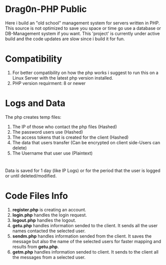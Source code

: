 # Drag0n-PHP Public
Here i build an "old school" management system for servers written in PHP. This source is not optimized to save you space or time go use a database or DB-Management system if you want.
This 'project' is currently under active build and the code updates are slow since i build it for fun.
# Compatibility
1. For better compatibility on how the php works i suggest to run this on a Linux Server with the latest php version installed.
2. PHP version requirment: 8 or newer
# Logs and Data
The php creates temp files:
1. The IP of those who contact the php files (Hashed)
2. The password users use (Hashed)
3. The access tokens that is created for the client (Hashed)
4. The data that users transfer (Can be encrypted on client side-Users can delete)
5. The Username that user use (Plaintext)
#
Data is saved for 1 day (like IP Logs) or for the period that the user is logged or until deleted/modified.
# Code Files Info
1. <b>register.php</b> is creating an account.
2. <b>login.php</b> handles the login request.
3. <b>logout.php</b> handles the logout.
4. <b>getu.php</b> handles information sended to the client. It sends all the user names contacted the selected user.
5. <b>sendm.php</b> handles information sended from the client. It saves the message but also the name of the selected users for faster mapping and results from <b>getu.php</b>.
6. <b>getm.php</b> handles information sended to client. It sends to the client all the messages from a selected user.
